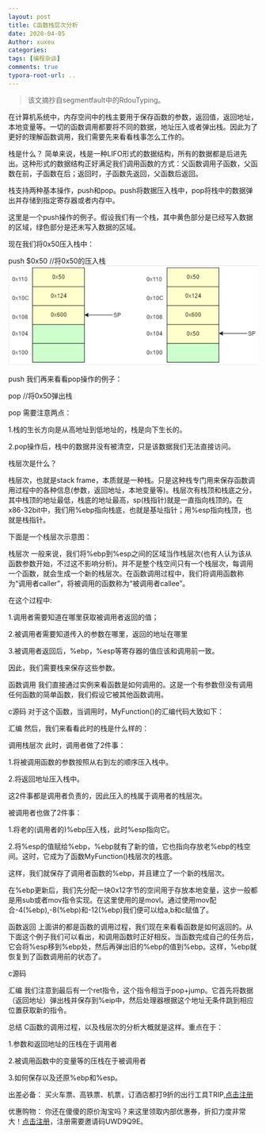 ```yaml
---
layout: post
title: C函数栈层次分析
date: 2020-04-05
Author: xuxeu
categories: 
tags: [编程杂谈]
comments: true
typora-root-url: ..
---
```


> 该文摘抄自segmentfault中的RdouTyping。


在计算机系统中，内存空间中的栈主要用于保存函数的参数，返回值，返回地址，本地变量等。一切的函数调用都要将不同的数据，地址压入或者弹出栈。因此为了更好的理解函数调用，我们需要先来看看栈事怎么工作的。

栈是什么？
简单来说，栈是一种LIFO形式的数据结构，所有的数据都是后进先出。这种形式的数据结构正好满足我们调用函数的方式：父函数调用子函数，父函数在前，子函数在后；返回时，子函数先返回，父函数后返回。

栈支持两种基本操作，push和pop。push将数据压入栈中，pop将栈中的数据弹出并存储到指定寄存器或者内存中。

这里是一个push操作的例子。假设我们有一个栈，其中黄色部分是已经写入数据的区域，绿色部分是还未写入数据的区域。

现在我们将0x50压入栈中：

push $0x50    //将0x50的压入栈
![push](/images/2020-04-05-c-func-stack/push.png)

push
我们再来看看pop操作的例子：

pop    //将0x50弹出栈


pop
需要注意两点：

1.栈的生长方向是从高地址到低地址的，栈是向下生长的。

2.pop操作后，栈中的数据并没有被清空，只是该数据我们无法直接访问。

栈层次是什么？

栈层次，也就是stack frame，本质就是一种栈。只是这种栈专门用来保存函数调用过程中的各种信息(参数，返回地址，本地变量等)。栈层次有栈顶和栈底之分，其中栈顶的地址最低，栈底的地址最高，sp(栈指针)就是一直指向栈顶的。在x86-32bit中，我们用%ebp指向栈底，也就是基址指针；用%esp指向栈顶，也就是栈指针。

下面是一个栈层次示意图：




栈层次
一般来说，我们将%ebp到%esp之间的区域当作栈层次(也有人认为该从函数参数开始，不过这不影响分析)。并不是整个栈空间只有一个栈层次，每调用一个函数，就会生成一个新的栈层次。在函数调用过程中，我们将调用函数称为“调用者caller”，将被调用的函数称为“被调用者callee”。

在这个过程中:

1.调用者需要知道在哪里获取被调用者返回的值；

2.被调用者需要知道传入的参数在哪里，返回的地址在哪里

3.被调用者返回后，%ebp，%esp等寄存器的值应该和调用前一致。

因此，我们需要栈来保存这些参数。

函数调用
我们直接通过实例来看函数是如何调用的。这是一个有参数但没有调用任何函数的简单函数，我们假设它被其他函数调用。


c源码
对于这个函数，当调用时，MyFunction()的汇编代码大致如下：




汇编
然后，我们来看看此时的栈是什么样的：



调用栈层次
此时，调用者做了2件事：

1.将被调用函数的参数按照从右到左的顺序压入栈中。

2.将返回地址压入栈中。

这2件事都是调用者负责的，因此压入的栈属于调用者的栈层次。

被调用者也做了2件事：

1.将老的(调用者的)%ebp压入栈，此时%esp指向它。

2.将%esp的值赋给%ebp，%ebp就有了新的值，它也指向存放老%ebp的栈空间。这时，它成为了函数MyFunction()栈层次的栈底。

这样，我们就保存了调用者函数的%ebp，并且建立了一个新的栈层次。

在%ebp更新后，我们先分配一块0x12字节的空间用于存放本地变量，这步一般都是用sub或者mov指令实现。在这里使用的是movl。通过使用mov配合-4(%ebp),-8(%ebp)和-12(%ebp)我们便可以给a,b和c赋值了。

函数返回
上面讲的都是函数的调用过程，我们现在来看看函数是如何返回的。从下面这个例子我们可以看出，和调用函数时正好相反。当函数完成自己的任务后，它会将%esp移到%ebp处，然后再弹出旧的%ebp的值到%ebp。这样，%ebp就恢复到了函数调用前的状态了。


c源码

汇编
我们注意到最后有一个ret指令，这个指令相当于pop+jump。它首先将数据（返回地址）弹出栈并保存到%eip中，然后处理器根据这个地址无条件跳到相应位置获取新的指令。

总结
C函数的调用过程，以及栈层次的分析大概就是这样。重点在于：

1.参数和返回地址的压栈在于调用者

2.被调用函数中的变量等的压栈在于被调用者

3.如何保存以及还原%ebp和%esp。

出差必备：
买火车票、高铁票、机票，订酒店都打9折的出行工具TRIP,[点击注册](https://h5.itrip.world/#/register/6tpd1Z)

优惠购物：
你还在傻傻的原价淘宝吗？来这里领取内部优惠券，折扣力度非常大！[点击注册](http://url.cn/5KRkJq6)，注册需要邀请码UWD9Q9E。